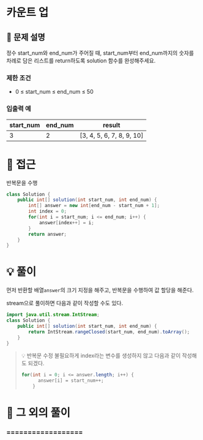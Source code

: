 # 카운트 업

## 📌 문제 설명

정수 start_num와 end_num가 주어질 때, start_num부터 end_num까지의 숫자를 차례로 담은 리스트를 return하도록 solution 함수를 완성해주세요.

### 제한 조건

- 0 ≤ start_num ≤ end_num ≤ 50

### 입출력 예

| start_num | end_num | result                    |
| --------- | ------- | ------------------------- |
| 3         | 2       | [3, 4, 5, 6, 7, 8, 9, 10] |

# 🧐 접근

반복문을 수행

```java
class Solution {
    public int[] solution(int start_num, int end_num) {
        int[] answer = new int[end_num - start_num + 1];
        int index = 0;
        for(int i = start_num; i <= end_num; i++) {
            answer[index++] = i;
        }
        return answer;
    }
}
```

# 💡 풀이

먼저 반환할 배열`answer`의 크기 지정을 해주고,
반복문을 수행하여 값 할당을 해준다.

stream으로 풀이하면 다음과 같이 작성할 수도 있다.
```java
import java.util.stream.IntStream;
class Solution {
    public int[] solution(int start_num, int end_num) {
        return IntStream.rangeClosed(start_num, end_num).toArray();
    }
}
```

> 💡 반복문 수정
> 불필요하게 index라는 변수를 생성하지 않고 다음과 같이 작성해도 되겠다.
> ```java
> for(int i = 0; i <= answer.length; i++) {
>       answer[i] = start_num++;
>     }
>```

# 📘 그 외의 풀이

### ==================